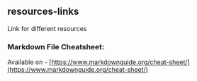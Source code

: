 ## resources-links

  Link for different resources


### Markdown File Cheatsheet:
Available on - [https://www.markdownguide.org/cheat-sheet/](https://www.markdownguide.org/cheat-sheet/)


